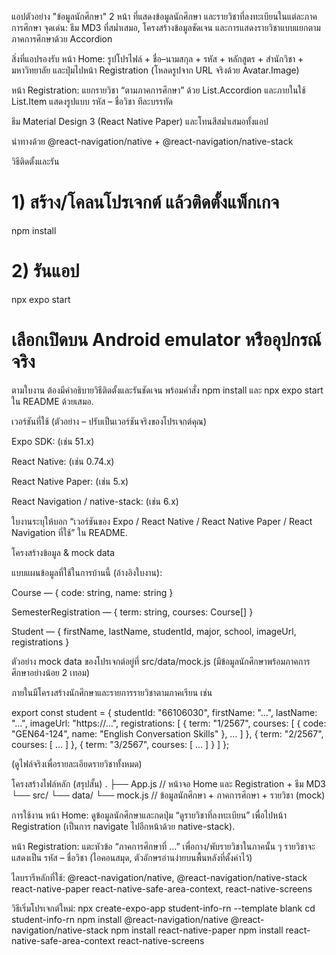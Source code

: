 แอปตัวอย่าง "ข้อมูลนักศึกษา" 2 หน้า ที่แสดงข้อมูลนักศึกษา และรายวิชาที่ลงทะเบียนในแต่ละภาคการศึกษา
จุดเด่น: ธีม MD3 ที่สม่ำเสมอ, โครงสร้างข้อมูลชัดเจน และการแสดงรายวิชาแบบแยกตามภาคการศึกษาด้วย Accordion

สิ่งที่แอปรองรับ
หน้า Home: รูปโปรไฟล์ + ชื่อ–นามสกุล + รหัส + หลักสูตร + สำนักวิชา + มหาวิทยาลัย และปุ่มไปหน้า Registration
(โหลดรูปจาก URL จริงด้วย Avatar.Image) 

หน้า Registration: แยกรายวิชา “ตามภาคการศึกษา” ด้วย List.Accordion และภายในใช้ List.Item แสดงรูปแบบ รหัส – ชื่อวิชา ทีละบรรทัด 

ธีม Material Design 3 (React Native Paper) และโทนสีสม่ำเสมอทั้งแอป 

นำทางด้วย @react-navigation/native + @react-navigation/native-stack 

วิธีติดตั้งและรัน
# 1) สร้าง/โคลนโปรเจกต์ แล้วติดตั้งแพ็กเกจ
npm install

# 2) รันแอป
npx expo start
# เลือกเปิดบน Android emulator หรืออุปกรณ์จริง


ตามใบงาน ต้องมีคำอธิบายวิธีติดตั้งและรันชัดเจน พร้อมคำสั่ง npm install และ npx expo start ใน README ด้วยเสมอ. 

เวอร์ชันที่ใช้ (ตัวอย่าง – ปรับเป็นเวอร์ชันจริงของโปรเจกต์คุณ)

Expo SDK: (เช่น 51.x)

React Native: (เช่น 0.74.x)

React Native Paper: (เช่น 5.x)

React Navigation / native-stack: (เช่น 6.x)

ใบงานระบุให้บอก “เวอร์ชันของ Expo / React Native / React Native Paper / React Navigation ที่ใช้” ใน README. 

โครงสร้างข้อมูล & mock data

แบบแผนข้อมูลที่ใช้ในการบ้านนี้ (อ้างอิงใบงาน):

Course — { code: string, name: string }

SemesterRegistration — { term: string, courses: Course[] }

Student — { firstName, lastName, studentId, major, school, imageUrl, registrations } 

ตัวอย่าง mock data ของโปรเจกต์อยู่ที่ src/data/mock.js (มีข้อมูลนักศึกษาพร้อมภาคการศึกษาอย่างน้อย 2 เทอม) 

ภายในมีโครงสร้างนักศึกษาและรายการรายวิชาตามภาคเรียน เช่น

export const student = {
  studentId: "66106030",
  firstName: "…",
  lastName: "…",
  imageUrl: "https://…",
  registrations: [
    { term: "1/2567", courses: [ { code: "GEN64-124", name: "English Conversation Skills" }, … ] },
    { term: "2/2567", courses: [ … ] },
    { term: "3/2567", courses: [ … ] }
  ]
};


(ดูไฟล์จริงเพื่อรายละเอียดรายวิชาทั้งหมด) 

โครงสร้างไฟล์หลัก (สรุปสั้น)
.
├── App.js                // หน้าจอ Home และ Registration + ธีม MD3
└── src/
    └── data/
        └── mock.js       // ข้อมูลนักศึกษา + ภาคการศึกษา + รายวิชา (mock)

การใช้งาน
หน้า Home: ดูข้อมูลนักศึกษาและกดปุ่ม “ดูรายวิชาที่ลงทะเบียน” เพื่อไปหน้า Registration (เป็นการ navigate ไปอีกหน้าด้วย native-stack). 

หน้า Registration: แตะหัวข้อ “ภาคการศึกษาที่ …” เพื่อกาง/พับรายวิชาในภาคนั้น ๆ รายวิชาจะแสดงเป็น รหัส – ชื่อวิชา (ไอคอนสมุด, ตัวอักษรอ่านง่ายบนพื้นหลังที่ตั้งค่าไว้)

ไลบรารีหลักที่ใช้:
@react-navigation/native, @react-navigation/native-stack
react-native-paper
react-native-safe-area-context, react-native-screens

วิธีเริ่มโปรเจกต์ใหม่:
npx create-expo-app student-info-rn --template blank
cd student-info-rn
npm install @react-navigation/native @react-navigation/native-stack
npm install react-native-paper
npm install react-native-safe-area-context react-native-screens